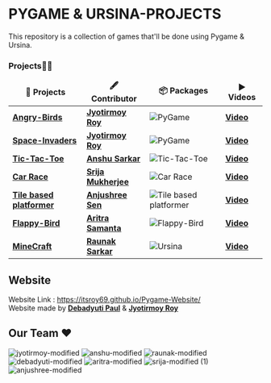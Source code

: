 # PYGAME & URSINA-PROJECTS

This repository is a collection of games that'll be done using Pygame & Ursina.


<h3>Projects🔺👑</h3>
<table>
  <thead align="center">
    <tr border: none;>
      <td><b>🎁 Projects</b></td>
      <td><b>🖋 Contributor</b></td>
      <td><b>📦 Packages</b></td>
      <td><b>▶️ Videos</b></td>
    </tr>
  </thead>
  <tbody>
  <tr>
      <td><a href="https://github.com/ItsRoy69/PYGAME-PROJECTS/tree/main/Angry-Birds"><b>Angry-Birds</b></a></td>
      <td><a href="https://github.com/ItsRoy69"/><b>Jyotirmoy Roy</b></a></td>
      <td><img alt="PyGame" src="https://img.shields.io/badge/PyGame%20-%2314354C.svg?logo=python&logoColor=white"></a></td>
      <td><a href="https://github.com/ItsRoy69/PYGAME-PROJECTS/blob/main/Angry-Birds/Video/ANGRY%20BIRDS.mp4"/><b>Video</b></a></td>
  </tr>
  <tr>
      <td><a href="https://github.com/ItsRoy69/PYGAME-PROJECTS/tree/main/Space-Invaders"><b>Space-Invaders</b></a></td>
      <td><a href="https://github.com/ItsRoy69"/><b>Jyotirmoy Roy</b></a></td>
      <td><img alt="PyGame" src="https://img.shields.io/badge/PyGame%20-%2314354C.svg?logo=python&logoColor=white"></a></td>
      <td><a href="https://github.com/ItsRoy69/PYGAME-PROJECTS/blob/main/Space-Invaders/Video/Space%20Invaders.mp4"/><b>Video</b></a></td>
  </tr>
  <tr>
      <td><a href="https://github.com/ItsRoy69/PYGAME-PROJECTS/tree/main/Tic-Tac-Toe"><b>Tic-Tac-Toe</b></a></td>
      <td><a href="https://github.com/AnshuSarkarANX"/><b>Anshu Sarkar</b></a></td>
      <td><img alt="Tic-Tac-Toe" src="https://img.shields.io/badge/PyGame%20-%2314354C.svg?logo=python&logoColor=white"></a></td>
      <td><a href="https://github.com/ItsRoy69/PYGAME-PROJECTS/blob/main/Tic-Tac-Toe/Video/Tic-Tac-Toe.mp4"/><b>Video</b></a></td>
  </tr>
  <tr>
      <td><a href="https://github.com/ItsRoy69/PYGAME-PROJECTS/tree/main/Car%20Game"><b>Car Race</b></a></td>
      <td><a href="https://github.com/justbeingsrija"/><b>Srija Mukherjee</b></a></td>
      <td><img alt="Car Race" src="https://img.shields.io/badge/PyGame%20-%2314354C.svg?logo=python&logoColor=white"></a></td>
      <td><a href="https://github.com/ItsRoy69/PYGAME-PROJECTS/blob/main/Car%20Game/Video/Car%20Game.mp4"/><b>Video</b></a></td>
  </tr>
  <tr>
      <td><a href=""><b>Tile based platformer</b></a></td>
      <td><a href="https://github.com/anjushreesen"/><b>Anjushree Sen</b></a></td>
      <td><img alt="Tile based platformer" src="https://img.shields.io/badge/PyGame%20-%2314354C.svg?logo=python&logoColor=white"></a></td>
      <td><a href="https://github.com/ItsRoy69/PYGAME-PROJECTS/blob/main/"/><b>Video</b></a></td>
  </tr>
  <tr>
      <td><a href="https://github.com/ItsRoy69/PYGAME-PROJECTS/tree/main/Flappy-Bird"><b>Flappy-Bird</b></a></td>
      <td><a href="https://github.com/aritraaaa"/><b>Aritra Samanta</b></a></td>
      <td><img alt="Flappy-Bird" src="https://img.shields.io/badge/PyGame%20-%2314354C.svg?logo=python&logoColor=white"></a></td>
      <td><a href="https://github.com/ItsRoy69/PYGAME-PROJECTS/blob/main/Flappy-Bird/Video/Flappy-Bird.mp4"/><b>Video</b></a></td>
  </tr>
  <tr>
      <td><a href="https://github.com/ItsRoy69/PYGAME-PROJECTS/tree/main/Minecraft"><b>MineCraft</b></a></td>
      <td><a href="https://github.com/Raunak34"/><b>Raunak Sarkar</b></a></td>
      <td><img alt="Ursina" alt="Ursina" src="https://img.shields.io/badge/Ursina%20-blue.svg?logo=python&logoColor=white"></a></td>
      <td><a href="https://github.com/ItsRoy69/PYGAME-PROJECTS/blob/main/Minecraft/Video/Minecraft.mp4"/><b>Video</b></a></td>
  </tr>
 
 
  </tbody>	 
</table>

## Website 

Website Link : https://itsroy69.github.io/Pygame-Website/
<br>
Website made by <a href="https://github.com/DebadyutiPaul"/><b>Debadyuti Paul</b></a> & <a href="https://github.com/ItsRoy69"/><b>Jyotirmoy Roy</b></a>


## Our Team ♥

![jyotirmoy-modified](https://user-images.githubusercontent.com/72851613/139521878-4fd74fae-1679-4a02-91e0-f8614a26b9bd.png)
![anshu-modified]()
![raunak-modified](https://user-images.githubusercontent.com/78967360/140938948-dec0b76c-95ad-4dfc-8310-2612d23c1b8a.png)
![debadyuti-modified](https://user-images.githubusercontent.com/72851613/139521879-ab7b12c6-57b8-4499-a31f-308ae54dcd77.png)
![aritra-modified](https://user-images.githubusercontent.com/78967360/142753016-35c9d607-f832-4853-8cfb-0bbb12410848.png)
![srija-modified (1)](https://user-images.githubusercontent.com/78967360/140262879-6caf566f-1202-49c5-b05f-d20abb5775c6.png)
![anjushree-modified](https://user-images.githubusercontent.com/78967360/140939220-0d025b33-bfeb-4a3c-8e7f-18e7fc32fb95.png)

